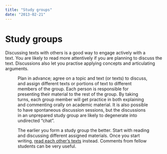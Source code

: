 ```yaml
---
title: "Study groups"
date: "2013-02-21"
---
```


# Study groups

Discussing texts with others is a good way to engage actively with a text. You are likely to read more attentively if you are planning to discuss the text. Discussions also let you practise applying concepts and articulating arguments.

<Figure
  src="/images/kategori_studier5-1.jpg"
  caption="Study group Photo: NHH"
  type="right"
/>

Plan in advance; agree on a topic and text (or texts) to discuss, and assign different texts or portions of text to different members of the group. Each person is responsible for presenting their material to the rest of the group. By taking turns, each group member will get practice in both explaining and commenting orally on academic material. It is also possible to have spontaneous discussion sessions, but the discussions in an unprepared study group are likely to degenerate into undirected “chat”.

The earlier you form a study group the better. Start with reading and discussing different assigned materials. Once you start writing, [read each other’s texts](/en/writing/the-writing-process/writing-groups/) instead. Comments from fellow students can be very useful.
